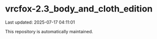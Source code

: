 # vrcfox-2.3_body_and_cloth_edition

Last updated: 2025-07-17 04:11:01

This repository is automatically maintained.
